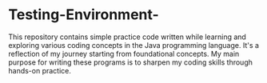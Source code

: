 # Testing-Environment-
This repository contains simple practice code written while learning and exploring various coding concepts in the Java programming language. It's a reflection of my journey starting from foundational concepts. My main purpose for writing these programs is to sharpen my coding skills through hands-on practice.

